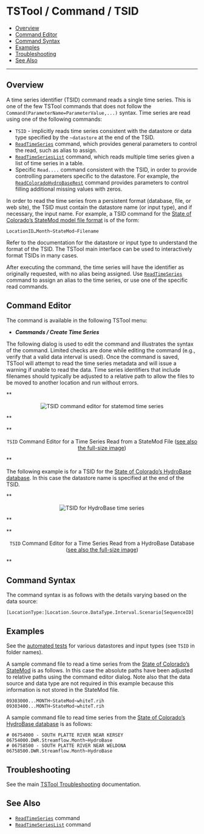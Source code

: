 # TSTool / Command / TSID #

*   [Overview](#overview)
*   [Command Editor](#command-editor)
*   [Command Syntax](#command-syntax)
*   [Examples](#examples)
*   [Troubleshooting](#troubleshooting)
*   [See Also](#see-also)

-------------------------

## Overview ##

A time series identifier (TSID) command reads a single time series.
This is one of the few TSTool commands that does not follow the `Command(ParameterName=ParameterValue,...)` syntax.
Time series are read using one of the following commands:

*   `TSID` - implicitly reads time series consistent with the datastore or data type specified by the `~datastore`
    at the end of the TSID.
*   [`ReadTimeSeries`](../ReadTimeSeries/ReadTimeSeries.md) command,
    which provides general parameters to control the read, such as alias to assign.
*   [`ReadTimeSeriesList`](../ReadTimeSeriesList/ReadTimeSeriesList.md) command,
    which reads multiple time series given a list of time series in a table.
*   Specific `Read....` command consistent with the TSID, in order to provide controlling parameters
    specific to the datastore.
    For example, the [`ReadColoradoHydroBaseRest`](../ReadColoradoHydroBaseRest/ReadColoradoHydroBaseRest.md) command
    provides parameters to control filling additional missing values with zeros.

In order to read the time series from a persistent format (database, file, or web site),
the TSID must contain the datastore name (or input type), and if necessary, the input name.
For example, a TSID command for the
[State of Colorado’s StateMod model file format](../../datastore-ref/StateMod/StateMod.md) is of the form:

```
LocationID…Month~StateMod~Filename
```

Refer to the documentation for the datastore or input type to understand the format of the TSID.
The TSTool main interface can be used to interactively format TSIDs in many cases.

After executing the command, the time series will have the identifier as originally requested,
with no alias being assigned.
Use [`ReadTimeSeries`](../ReadTimeSeries/ReadTimeSeries.md)
command to assign an alias to the time series, or use one of the specific read commands.

## Command Editor ##

The command is available in the following TSTool menu:

*   ***Commands / Create Time Series***

The following dialog is used to edit the command and illustrates the syntax of the command.
Limited checks are done while editing the command (e.g., verify that a valid data interval is used).
Once the command is saved, TSTool will attempt to read the time series metadata and
will issue a warning if unable to read the data.
Time series identifiers that include filenames should typically be adjusted to a
relative path to allow the files to be moved to another location and run without errors.

**<p style="text-align: center;">
![TSID command editor for statemod time series](TSID-StateMod.png)
</p>**

**<p style="text-align: center;">
`TSID` Command Editor for a Time Series Read from a StateMod File (<a href="../TSID-StateMod.png">see also the full-size image</a>)
</p>**

The following example is for a TSID for the
[State of Colorado’s HydroBase database](../../datastore-ref/CO-HydroBase/CO-HydroBase.md).
In this case the datastore name is specified at the end of the TSID.

**<p style="text-align: center;">
![TSID for HydroBase time series](TSID-HydroBase.png)
</p>**

**<p style="text-align: center;">
`TSID` Command Editor for a Time Series Read from a HydroBase Database (<a href="../TSID-HydroBase.png">see also the full-size image</a>)
</p>**

## Command Syntax ##

The command syntax is as follows with the details varying based on the data source:

```text
[LocationType:]Location.Source.DataType.Interval.Scenario[SequenceID]
```

## Examples ##

See the [automated tests](https://github.com/OpenCDSS/cdss-app-tstool-test/tree/master/test/commands)
for various datastores and input types (see `TSID` in folder names).

A sample command file to read a time series from the [State of Colorado’s StateMod](../../datastore-ref/StateMod/StateMod.md) is as follows.
In this case the absolute paths have been adjusted to relative paths using the command editor dialog.
Note also that the data source and data type are not required in this example because this information is not stored in the StateMod file.

```
09303000...MONTH~StateMod~whiteT.rih
09303400...MONTH~StateMod~whiteT.rih
```

A sample command file to read time series from the [State of Colorado’s HydroBase database](../../datastore-ref/CO-HydroBase/CO-HydroBase.md) is as follows:

```
# 06754000 - SOUTH PLATTE RIVER NEAR KERSEY
06754000.DWR.Streamflow.Month~HydroBase
# 06758500 - SOUTH PLATTE RIVER NEAR WELDONA
06758500.DWR.Streamflow.Month~HydroBase
```

## Troubleshooting ##

See the main [TSTool Troubleshooting](../../troubleshooting/troubleshooting.md) documentation.

## See Also ##

*   [`ReadTimeSeries`](../ReadTimeSeries/ReadTimeSeries.md) command
*   [`ReadTimeSeriesList`](../ReadTimeSeriesList/ReadTimeSeriesList.md) command
